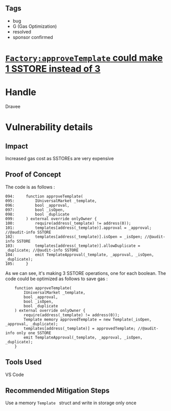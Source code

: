 ## Tags

- bug
- G (Gas Optimization)
- resolved
- sponsor confirmed

# [`Factory:approveTemplate` could make 1 SSTORE instead of 3](https://github.com/code-423n4/2022-01-insure-findings/issues/298) 

# Handle

Dravee


# Vulnerability details

## Impact
Increased gas cost as SSTOREs are very expensive

## Proof of Concept
The code is as follows :
```
094:     function approveTemplate(
095:         IUniversalMarket _template,
096:         bool _approval,
097:         bool _isOpen,
098:         bool _duplicate
099:     ) external override onlyOwner {
100:         require(address(_template) != address(0));
101:         templates[address(_template)].approval = _approval; //@audit-info SSTORE
102:         templates[address(_template)].isOpen = _isOpen; //@audit-info SSTORE
103:         templates[address(_template)].allowDuplicate = _duplicate; //@audit-info SSTORE
104:         emit TemplateApproval(_template, _approval, _isOpen, _duplicate);
105:     }
```
As we can see, it's making 3 SSTORE operations, one for each boolean. The code could be optimized as follows to save gas :
```
    function approveTemplate(
        IUniversalMarket _template,
        bool _approval,
        bool _isOpen,
        bool _duplicate
    ) external override onlyOwner {
        require(address(_template) != address(0));
        Template memory approvedTemplate = new Template(_isOpen, _approval, _duplicate);
        templates[address(_template)] = approvedTemplate; //@audit-info only one SSTORE
        emit TemplateApproval(_template, _approval, _isOpen, _duplicate);
    }
```

## Tools Used
VS Code

## Recommended Mitigation Steps
Use a memory `Template ` struct and write in storage only once

